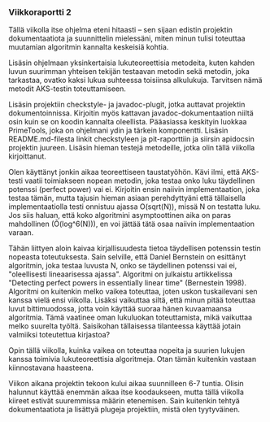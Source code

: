 ### Viikkoraportti 2

Tällä viikolla itse ohjelma eteni hitaasti – sen sijaan edistin projektin dokumentaatiota ja suunnittelin mielessäni, miten minun tulisi toteuttaa muutamian algoritmin kannalta keskeisiä kohtia.

Lisäsin ohjelmaan yksinkertaisia lukuteoreettisia metodeita, kuten kahden luvun suurimman yhteisen tekijän testaavan metodin sekä metodin, joka tarkastaa, ovatko kaksi lukua suhteessa toisiinsa alkulukuja. Tarvitsen nämä metodit AKS-testin toteuttamiseen.

Lisäsin projektiin checkstyle- ja javadoc-plugit, jotka auttavat projektin dokumentoinnissa. Kirjoitin myös kattavan javadoc-dokumentaation niiltä osin kuin se on koodin kannalta oleellista. Pääasiassa keskityin luokkaa PrimeTools, joka on ohjelmani ydin ja tärkein komponentti. Lisäsin README.md-filesta linkit checkstyleen ja pit-raporttiin ja siirsin apidocsin projektin juureen. Lisäsin hieman testejä metodeille, jotka olin tällä viikolla kirjoittanut.

Olen käyttänyt jonkin aikaa teoreettiseen taustatyöhön. Kävi ilmi, että AKS-testi vaatii toimiakseen nopean metodin, joka testaa onko luku täydellinen potenssi (perfect power) vai ei. Kirjoitin ensin naiivin implementaation, joka testaa tämän, mutta tajusin hieman asiaan perehdyttyäni että tällaisella implementaatiolla testi onnistuu ajassa O(sqrt(N)), missä N on testatta luku. Jos siis haluan, että koko algoritmini asymptoottinen aika on paras mahdollinen (Õ(log^6(N))), en voi jättää tätä osaa naiivin implementaation varaan.

Tähän liittyen aloin kaivaa kirjallisuudesta tietoa täydellisen potenssin testin nopeasta toteutuksesta. Sain selville, että Daniel Bernstein on esittänyt algoritmin, joka testaa luvusta N, onko se täydellinen potenssi vai ei, "oleellisesti lineaarisessa ajassa". Algoritmi on julkaistu artikkelissa "Detecting perfect powers in essentially linear time" (Bernestein 1998). Algoritmi on kuitenkin melko vaikea toteuttaa, joten uskon tuskailevani sen kanssa vielä ensi viikolla. Lisäksi vaikuttaa siltä, että minun pitää toteuttaa luvut bittimuodossa, jotta voin käyttää suoraa hänen kuvaamaansa algoritmia. Tämä vaatinee oman lukuluokan toteuttamista, mikä vaikuttaa melko suurelta työltä. Saisikohan tällaisessa tilanteessa käyttää jotain valmiiksi toteutettua kirjastoa?

Opin tällä viikolla, kuinka vaikea on toteuttaa nopeita ja suurien lukujen kanssa toimivia lukuteoreettisia algoritmeja. Otan tämän kuitenkin vastaan kiinnostavana haasteena.

Viikon aikana projektin tekoon kului aikaa suunnilleen 6-7 tuntia. Olisin halunnut käyttää enemmän aikaa itse koodaukseen, mutta tällä viikolla kiireet estivät suuremmissa määrin etenemisen. Sain kuitenkin tehtyä dokumentaatiota ja lisättyä plugeja projektiin, mistä olen tyytyväinen.

